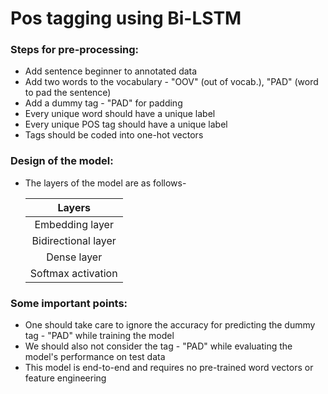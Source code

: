 # Pos tagging using Bi-LSTM

### Steps for pre-processing:
* Add sentence beginner to annotated data
* Add two words to the vocabulary - "OOV" (out of vocab.), "PAD" (word to pad the sentence)
* Add a dummy tag - "PAD" for padding
* Every unique word should have a unique label
* Every unique POS tag should have a unique label
* Tags should be coded into one-hot vectors

### Design of the model:
* The layers of the model are as follows-

	|     Layers        |
	|:-----------------:|
	|  Embedding layer  |
	|Bidirectional layer|
	|    Dense layer    |
	|Softmax activation |

### Some important points:
* One should take care to ignore the accuracy for predicting the dummy tag - "PAD" while training the model
* We should also not consider the tag - "PAD" while evaluating the model's performance on test data
* This model is end-to-end and requires no pre-trained word vectors or feature engineering